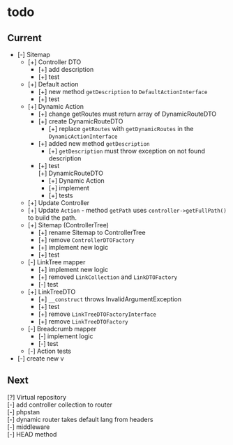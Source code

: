 # todo

## Current

- [-] Sitemap  
  - [+] Controller DTO  
    - [+] add description  
    - [+] test  
  - [+] Default action  
    - [+] new method `getDescription` to `DefaultActionInterface`  
    - [+] test  
  - [+] Dynamic Action  
    - [+] change getRoutes must return array of DynamicRouteDTO  
    - [+] create DynamicRouteDTO  
      - [+] replace `getRoutes` with `getDynamicRoutes` in the `DynamicActionInterface`  
    - [+] added new method `getDescription`
      - [+] `getDescription` must throw exception on not found description
    - [+] test  
      [+] DynamicRouteDTO  
      - [+] Dynamic Action  
      - [+] implement
      - [+] tests
  - [+] Update Controller  
  - [+] Update `Action` - method `getPath` uses `controller->getFullPath()` to build the path.
  - [+] Sitemap (ControllerTree)
    - [+] rename Sitemap to ControllerTree
    - [+] remove `ControllerDTOFactory`
    - [+] implement new logic  
    - [+] test  
  - [-] LinkTree mapper  
    - [+] implement new logic  
    - [+] removed `LinkCollection` and `LinkDTOFactory`
    - [-] test 
  - [+] LinkTreeDTO
    - [+] `__construct` throws InvalidArgumentException  
    - [+] test
    - [+] remove `LinkTreeDTOFactoryInterface`
    - [+] remove `LinkTreeDTOFactory`
  - [-] Breadcrumb mapper  
    - [-] implement logic  
    - [-] test  
  - [-] Action tests
- [-] create new v  

## Next

[?] Virtual repository  
[-] add controller collection to router  
[-] phpstan  
[-] dynamic router takes default lang from headers  
[-] middleware  
[-] HEAD method

